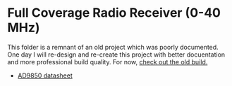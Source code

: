 # Full Coverage Radio Receiver (0-40 MHz)
This folder is a remnant of an old project which was poorly documented. One day I will re-design and re-create this project with better docuentation and more professional build quality. For now, [check out the old build.](old)

* [AD9850 datasheet](http://www.analog.com/media/en/technical-documentation/data-sheets/AD9850.pdf)
